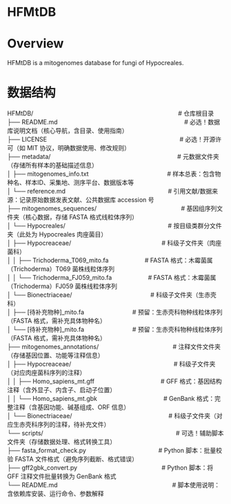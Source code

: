 HFMtDB
======
Overview
========
HFMtDB is a mitogenomes database for fungi of Hypocreales. <br>

数据结构
=======
HFMtDB/　　　　　　　　　　　　　　　　　　　　　　　　# 仓库根目录<br>
├── README.md　　　　　　　　　　　　　　　　　　　　　# 必选！数据库说明文档（核心导航，含目录、使用指南）<br>
├── LICENSE　　　　　　　　　　　　　　　　　　　　　　# 必选！开源许可（如 MIT 协议，明确数据使用、修改规则）<br>
├── metadata/　　　　　　　　　　　　　　　　　　　　　# 元数据文件夹（存储所有样本的基础描述信息）<br>
│   ├── mitogenomes_info.txt　　　　　　　　　　　　　# 样本总表：包含物种名、样本ID、采集地、测序平台、数据版本等<br>
│   └── reference.md　　　　　　　　　　　　　　　　　# 引用文献/数据来源：记录原始数据发表文献、公共数据库 accession 号<br>
├── mitogenomes_sequences/　　　　　　　　　　　　　　# 基因组序列文件夹（核心数据，存储 FASTA 格式线粒体序列）<br>
│   └── Hypocreales/　　　　　　　　　　　　　　　　　# 按目级类群分文件夹（此处为 Hypocreales 肉座菌目）<br>
│       ├── Hypocreaceae/　　　　　　　　　　　　　　　# 科级子文件夹（肉座菌科）<br>
│       │   ├── Trichoderma_T069_mito.fa　　　　　　# FASTA 格式：木霉菌属（Trichoderma）T069 菌株线粒体序列<br>
│       │   └── Trichoderma_FJ059_mito.fa　　　　　　# FASTA 格式：木霉菌属（Trichoderma）FJ059 菌株线粒体序列<br>
│       └── Bionectriaceae/　　　　　　　　　　　　　# 科级子文件夹（生赤壳科）<br>
│           ├── [待补充物种]_mito.fa　　　　　　　　# 预留：生赤壳科物种线粒体序列（FASTA 格式，需补充具体物种名）<br>
│           └── [待补充物种]_mito.fa　　　　　　　　# 预留：生赤壳科物种线粒体序列（FASTA 格式，需补充具体物种名）<br>
├── mitogenomes_annotations/　　　　　　　　　　　　 # 注释文件文件夹（存储基因位置、功能等注释信息）<br>
│   ├── Hypocreaceae/　　　　　　　　　　　　　　　　　# 科级子文件夹（对应肉座菌科序列的注释）<br>
│   │   ├── Homo_sapiens_mt.gff　　　　　　　　　　　# GFF 格式：基因结构注释（含外显子、内含子、启动子位置）<br>
│   │   └── Homo_sapiens_mt.gbk　　　　　　　　　　　# GenBank 格式：完整注释（含基因功能、碱基组成、ORF 信息）<br>
│   └── Bionectriaceae/　　　　　　　　　　　　　　　　# 科级子文件夹（对应生赤壳科序列的注释，待补充文件）<br>
└── scripts/　　　　　　　　　　　　　　　　　　　　　　# 可选！辅助脚本文件夹（存储数据处理、格式转换工具）<br>
    ├── fasta_format_check.py　　　　　　　　　　　　# Python 脚本：批量校验 FASTA 文件格式（避免序列截断、格式错误）<br>
    ├── gff2gbk_convert.py　　　　　　　　　　　　　　# Python 脚本：将 GFF 注释文件批量转换为 GenBank 格式<br>
    └── README.md　　　　　　　　　　　　　　　　　　　# 脚本使用说明：含依赖库安装、运行命令、参数解释<br>


